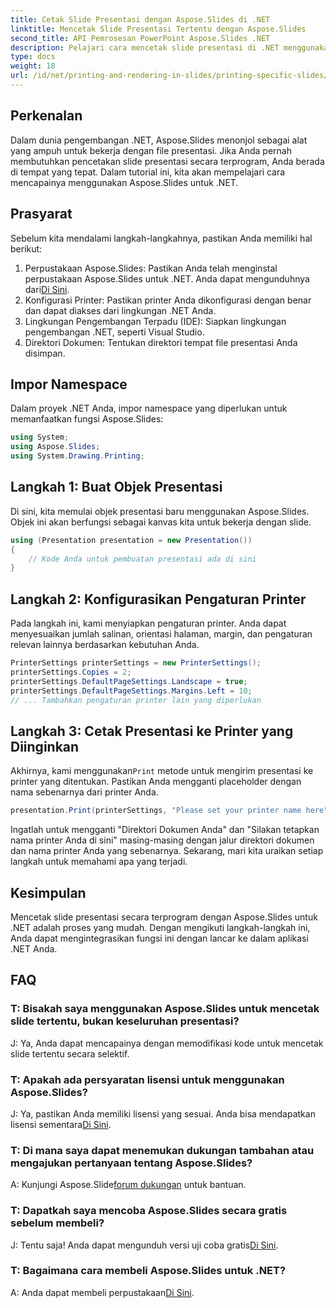 ```yaml
---
title: Cetak Slide Presentasi dengan Aspose.Slides di .NET
linktitle: Mencetak Slide Presentasi Tertentu dengan Aspose.Slides
second_title: API Pemrosesan PowerPoint Aspose.Slides .NET
description: Pelajari cara mencetak slide presentasi di .NET menggunakan Aspose.Slides. Panduan langkah demi langkah untuk pengembang. Unduh perpustakaan dan mulai mencetak hari ini.
type: docs
weight: 18
url: /id/net/printing-and-rendering-in-slides/printing-specific-slides/
---
```

## Perkenalan
Dalam dunia pengembangan .NET, Aspose.Slides menonjol sebagai alat yang ampuh untuk bekerja dengan file presentasi. Jika Anda pernah membutuhkan pencetakan slide presentasi secara terprogram, Anda berada di tempat yang tepat. Dalam tutorial ini, kita akan mempelajari cara mencapainya menggunakan Aspose.Slides untuk .NET.
## Prasyarat
Sebelum kita mendalami langkah-langkahnya, pastikan Anda memiliki hal berikut:
1.  Perpustakaan Aspose.Slides: Pastikan Anda telah menginstal perpustakaan Aspose.Slides untuk .NET. Anda dapat mengunduhnya dari[Di Sini](https://releases.aspose.com/slides/net/).
2. Konfigurasi Printer: Pastikan printer Anda dikonfigurasi dengan benar dan dapat diakses dari lingkungan .NET Anda.
3. Lingkungan Pengembangan Terpadu (IDE): Siapkan lingkungan pengembangan .NET, seperti Visual Studio.
4. Direktori Dokumen: Tentukan direktori tempat file presentasi Anda disimpan.
## Impor Namespace
Dalam proyek .NET Anda, impor namespace yang diperlukan untuk memanfaatkan fungsi Aspose.Slides:
```csharp
using System;
using Aspose.Slides;
using System.Drawing.Printing;
```
## Langkah 1: Buat Objek Presentasi
Di sini, kita memulai objek presentasi baru menggunakan Aspose.Slides. Objek ini akan berfungsi sebagai kanvas kita untuk bekerja dengan slide.
```csharp
using (Presentation presentation = new Presentation())
{
    // Kode Anda untuk pembuatan presentasi ada di sini
}
```
## Langkah 2: Konfigurasikan Pengaturan Printer
Pada langkah ini, kami menyiapkan pengaturan printer. Anda dapat menyesuaikan jumlah salinan, orientasi halaman, margin, dan pengaturan relevan lainnya berdasarkan kebutuhan Anda.
```csharp
PrinterSettings printerSettings = new PrinterSettings();
printerSettings.Copies = 2;
printerSettings.DefaultPageSettings.Landscape = true;
printerSettings.DefaultPageSettings.Margins.Left = 10;
// ... Tambahkan pengaturan printer lain yang diperlukan
```
## Langkah 3: Cetak Presentasi ke Printer yang Diinginkan
 Akhirnya, kami menggunakan`Print` metode untuk mengirim presentasi ke printer yang ditentukan. Pastikan Anda mengganti placeholder dengan nama sebenarnya dari printer Anda.
```csharp
presentation.Print(printerSettings, "Please set your printer name here");
```
Ingatlah untuk mengganti "Direktori Dokumen Anda" dan "Silakan tetapkan nama printer Anda di sini" masing-masing dengan jalur direktori dokumen dan nama printer Anda yang sebenarnya.
Sekarang, mari kita uraikan setiap langkah untuk memahami apa yang terjadi.
## Kesimpulan
Mencetak slide presentasi secara terprogram dengan Aspose.Slides untuk .NET adalah proses yang mudah. Dengan mengikuti langkah-langkah ini, Anda dapat mengintegrasikan fungsi ini dengan lancar ke dalam aplikasi .NET Anda.
## FAQ
### T: Bisakah saya menggunakan Aspose.Slides untuk mencetak slide tertentu, bukan keseluruhan presentasi?
J: Ya, Anda dapat mencapainya dengan memodifikasi kode untuk mencetak slide tertentu secara selektif.
### T: Apakah ada persyaratan lisensi untuk menggunakan Aspose.Slides?
 J: Ya, pastikan Anda memiliki lisensi yang sesuai. Anda bisa mendapatkan lisensi sementara[Di Sini](https://purchase.aspose.com/temporary-license/).
### T: Di mana saya dapat menemukan dukungan tambahan atau mengajukan pertanyaan tentang Aspose.Slides?
 A: Kunjungi Aspose.Slide[forum dukungan](https://forum.aspose.com/c/slides/11) untuk bantuan.
### T: Dapatkah saya mencoba Aspose.Slides secara gratis sebelum membeli?
J: Tentu saja! Anda dapat mengunduh versi uji coba gratis[Di Sini](https://releases.aspose.com/).
### T: Bagaimana cara membeli Aspose.Slides untuk .NET?
 A: Anda dapat membeli perpustakaan[Di Sini](https://purchase.aspose.com/buy).